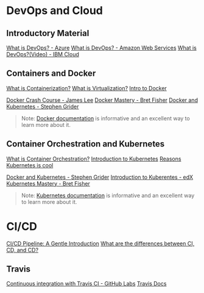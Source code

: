 # DevOps and Cloud

## Introductory Material
[What is DevOps? - Azure](https://azure.microsoft.com/en-us/overview/what-is-devops/#get-started)
[What is DevOps? - Amazon Web Services](https://aws.amazon.com/devops/what-is-devops/)
[What is DevOps?(Video) - IBM Cloud](https://www.youtube.com/watch?v=UbtB4sMaaNM)

## Containers and Docker
[What is Containerization?](https://www.ibm.com/cloud/learn/containerization)
[What is Virtualization?](https://www.ibm.com/cloud/learn/virtualization-a-complete-guide)
[Intro to Docker](https://www.ibm.com/cloud/learn/docker)

[Docker Crash Course - James Lee](https://www.udemy.com/course/docker-tutorial-for-devops-run-docker-containers/)
[Docker Mastery - Bret Fisher](https://www.udemy.com/course/docker-mastery/?LSNPUBID=a1o1REVAqJg&ranEAID=a1o1REVAqJg&ranMID=39197&ranSiteID=a1o1REVAqJg-nlqCukOiDtkWtrupzVy7Jw&utm_medium=udemyads&utm_source=aff-campaign)
[Docker and Kubernetes - Stephen Grider](https://www.udemy.com/course/docker-and-kubernetes-the-complete-guide/)

> Note: [Docker documentation](https://docs.docker.com/) is informative and an excellent way to learn more about it.

## Container Orchestration and Kubernetes
[What is Container Orchestration?](https://www.vmware.com/topics/glossary/content/container-orchestration)
[Introduction to Kubernetes](https://docs.microsoft.com/en-us/learn/modules/intro-to-kubernetes/)
[Reasons Kubernetes is cool](https://jvns.ca/blog/2017/10/05/reasons-kubernetes-is-cool/)


[Docker and Kubernetes - Stephen Grider](https://www.udemy.com/course/docker-and-kubernetes-the-complete-guide/)
[Introduction to Kuberentes - edX](https://www.edx.org/course/introduction-to-kubernetes)
[Kubernetes Mastery - Bret Fisher](https://www.udemy.com/course/kubernetesmastery/)
> Note: [Kubernetes documentation](https://kubernetes.io/docs/home/) is informative and an excellent way to learn more about it.

# CI/CD
[CI/CD Pipeline: A Gentle Introduction](https://semaphoreci.com/blog/cicd-pipeline)
[What are the differences between CI, CD, and CD?](https://www.atlassian.com/continuous-delivery/principles/continuous-integration-vs-delivery-vs-deployment)

## Travis
[Continuous integration with Travis CI - GitHub Labs](https://lab.github.com/githubtraining/continuous-integration-with-travis-ci)
[Travis Docs](https://docs.travis-ci.com/user/tutorial/)
